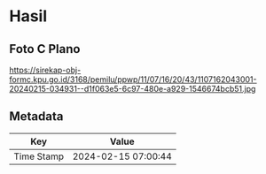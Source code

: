 # Hasil

## Foto C Plano

https://sirekap-obj-formc.kpu.go.id/3168/pemilu/ppwp/11/07/16/20/43/1107162043001-20240215-034931--d1f063e5-6c97-480e-a929-1546674bcb51.jpg


## Metadata

| Key        | Value               |
| ---------- | ------------------- |
| Time Stamp | 2024-02-15 07:00:44 |



